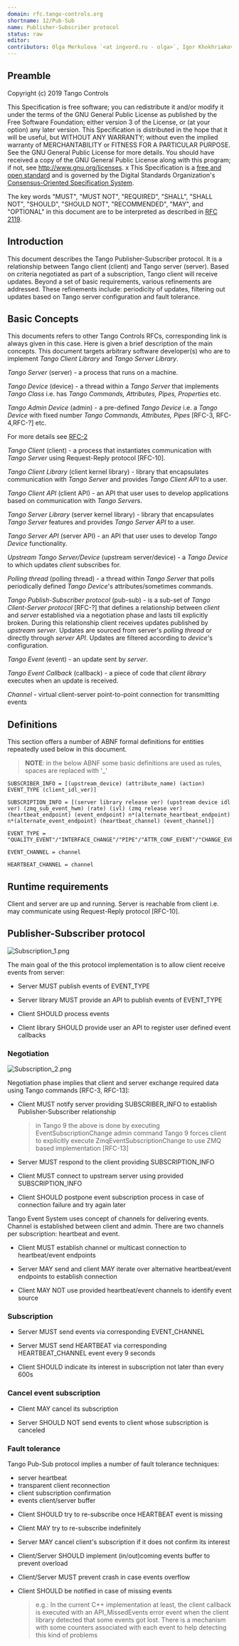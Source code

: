 ```yaml
---
domain: rfc.tango-controls.org 
shortname: 12/Pub-Sub 
name: Publisher-Subscriber protocol 
status: raw 
editor:  
contributors: Olga Merkulova `<at ingvord.ru - olga>`, Igor Khokhriakov `<at ingvord.ru - mail>`
---
```


## Preamble

Copyright (c) 2019 Tango Controls

This Specification is free software; you can redistribute it and/or modify it under the terms of the GNU General Public License as published by the Free Software Foundation; either version 3 of the License, or (at your option) any later version. This Specification is distributed in the hope that it will be useful, but WITHOUT ANY WARRANTY; without even the implied warranty of MERCHANTABILITY or FITNESS FOR A PARTICULAR PURPOSE. See the GNU General Public License for more details. You should have received a copy of the GNU General Public License along with this program; if not, see <http://www.gnu.org/licenses>.
x
This Specification is a [free and open standard](http://www.digistan.org/open-standard:definition) and is governed by the Digital Standards
Organization's [Consensus-Oriented Specification System](http://www.digistan.org/spec:1/COSS).

The key words "MUST", "MUST NOT", "REQUIRED", "SHALL", "SHALL NOT", "SHOULD", "SHOULD NOT", "RECOMMENDED", "MAY", and "OPTIONAL" in this document are to be interpreted as described in [RFC 2119](http://tools.ietf.org/html/rfc2119).

## Introduction

This document describes the Tango Publisher-Subscriber protocol. It is a relationship between Tango client (client) and Tango server (server). Based on criteria negotiated as part of a subscription, Tango client will receive updates. Beyond a set of basic requirements, various refinements are addressed. These refinements include: periodicity of updates, filtering out updates based on Tango server configuration and fault tolerance. 

## Basic Concepts

This documents refers to other Tango Controls RFCs, corresponding link is always given in this case. Here is given a brief description of the main concepts. This document targets arbitrary software developer(s) who are to implement *Tango Client Library* and *Tango Server Library*.

*Tango Server* (server) - a process that runs on a machine.

*Tango Device* (device) - a thread within a *Tango Server* that implements *Tango Class* i.e. has *Tango Commands, Attributes, Pipes, Properties*  etc.

*Tango Admin Device* (admin) - a pre-defined *Tango Device* i.e. a *Tango Device* with fixed number *Tango Commands, Attributes, Pipes* [RFC-3, RFC-4,RFC-?]  etc.

For more details see [RFC-2](https://github.com/tango-controls/rfc/tree/draft/2)

*Tango Client* (client) - a process that instantiates communication with *Tango Server* using Request-Reply protocol [RFC-10].

*Tango Client Library* (client kernel library) - library that encapsulates communication with *Tango Server* and provides *Tango Client API* to a user.

*Tango Client API* (client API) - an API that user uses to develop applications based on communication with *Tango Server*s. 

*Tango Server Library* (server kernel library) - library that encapsulates *Tango Server* features and provides *Tango Server API* to a user.

*Tango Server API* (server API) - an API that user uses to develop *Tango Device* functionality.

*Upstream Tango Server/Device* (upstream server/device) - a *Tango Device* to which updates *client* subscribes for.  

*Polling thread* (polling thread) - a thread within *Tango Server* that polls periodically defined *Tango Device*'s attributes/sometimes commands.

*Tango Publish-Subscriber protocol* (pub-sub) - is a sub-set of *Tango Client-Server protocol* [RFC-?] that defines a relationship between *client* and *server* established via a negotiation phase and lasts till explicitly broken. During this relationship client receives updates published by *upstream server*. Updates are sourced from server's *polling thread* or directly through *server API*. Updates are filtered according to *device*'s configuration.

*Tango Event* (event) - an update sent by *server*.

*Tango Event Callback* (callback) - a piece of code that *client library* executes when an update is received.

*Channel* - virtual client-server point-to-point connection for transmitting events

## Definitions

This section offers a number of ABNF formal definitions for entities repeatedly used below in this document.

> **NOTE**: in the below ABNF some basic definitions are used as rules, spaces are replaced with '_' 

```ABNF  
SUBSCRIBER_INFO = [(upstream_device) (attribute_name) (action) EVENT_TYPE (client_idl_ver)]
                                                                
SUBSCRIPTION_INFO = [(server library release ver) (upstream device idl ver) (zmq_sub_event_hwm) (rate) (ivl) (zmq release ver) (heartbeat_endpoint) (event_endpoint) n*(alternate_heartbeat_endpoint) n*(alternate_event_endpoint) (heartbeat_channel) (event_channel)]

EVENT_TYPE = "QUALITY_EVENT"/"INTERFACE_CHANGE"/"PIPE"/"ATTR_CONF_EVENT"/"CHANGE_EVENT"/"PERIODIC_EVENT"/"ARCHIVE_EVENT"/"USER_EVENT"/"HEARTBEAT"

EVENT_CHANNEL = channel

HEARTBEAT_CHANNEL = channel
```

## Runtime requirements

Client and server are up and running. Server is reachable from client i.e. may communicate using Request-Reply protocol [RFC-10]. 

## Publisher-Subscriber protocol

![Subscription_1.png](images/Subscription_1.png)

The main goal of the this protocol implementation is to allow client receive events from server:

* Server MUST publish events of EVENT_TYPE

* Server library MUST provide an API to publish events of EVENT_TYPE

* Client SHOULD process events

* Client library SHOULD provide user an API to register user defined event callbacks  

### Negotiation

![Subscription_2.png](images/Subscription_2.png)

Negotiation phase implies that client and server exchange required data using Tango commands [RFC-3, RFC-13]:

* Client MUST notify server providing SUBSCRIBER_INFO to establish Publisher-Subscriber relationship

  > in Tango 9 the above is done by executing EventSubscriptionChange admin command 
  > Tango 9 forces client to explicitly execute ZmqEventSubscriptionChange to use ZMQ based implementation [RFC-13]                                                                                                              

* Server MUST respond to the client providing SUBSCRIPTION_INFO

* Client MUST connect to upstream server using provided SUBSCRIPTION_INFO

* Client SHOULD postpone event subscription process in case of connection failure and try again later 

Tango Event System uses concept of channels for delivering events. Channel is established between client and admin. There are two channels per subscription: heartbeat and event.

* Client MUST establish channel or multicast connection to heartbeat/event endpoints

* Server MAY send and client MAY iterate over alternative heartbeat/event endpoints to establish connection

* Client MAY NOT use provided heartbeat/event channels to identify event source 

### Subscription 

* Server MUST send events via corresponding EVENT_CHANNEL

* Server MUST send HEARTBEAT via corresponding HEARTBEAT_CHANNEL event every 9 seconds

* Client SHOULD indicate its interest in subscription not later than every 600s

### Cancel event subscription

* Client MAY cancel its subscription

* Server SHOULD NOT send events to client whose subscription is canceled

### Fault tolerance

Tango Pub-Sub protocol implies a number of fault tolerance techniques:

- server heartbeat
- transparent client reconnection
- client subscription confirmation
- events client/server buffer

* Client SHOULD try to re-subscribe once HEARTBEAT event is missing

* Client MAY try to re-subscribe indefinitely

* Server MAY cancel client's subscription if it does not confirm its interest

* Client/Server SHOULD implement (in/out)coming events buffer to prevent overload 

* Client/Server MUST prevent crash in case events overflow

* Client SHOULD be notified in case of missing events 

  > e.g.: In the current C++ implementation at least, the client callback is executed with an API_MissedEvents error event when the client library detected that some events got lost. There is a mechanism with some counters associated with each event to help detecting this kind of problems
